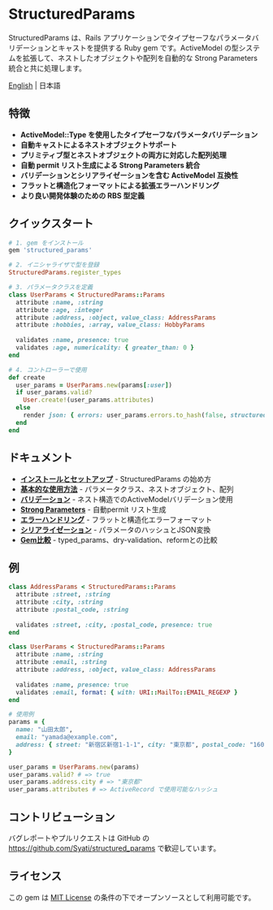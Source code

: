 # StructuredParams

StructuredParams は、Rails アプリケーションでタイプセーフなパラメータバリデーションとキャストを提供する Ruby gem です。ActiveModel の型システムを拡張して、ネストしたオブジェクトや配列を自動的な Strong Parameters 統合と共に処理します。

[English](README.md) | 日本語

## 特徴

- **ActiveModel::Type を使用したタイプセーフなパラメータバリデーション**
- **自動キャストによるネストオブジェクトサポート**
- **プリミティブ型とネストオブジェクトの両方に対応した配列処理**
- **自動 permit リスト生成による Strong Parameters 統合**
- **バリデーションとシリアライゼーションを含む ActiveModel 互換性**
- **フラットと構造化フォーマットによる拡張エラーハンドリング**
- **より良い開発体験のための RBS 型定義**

## クイックスタート

```ruby
# 1. gem をインストール
gem 'structured_params'

# 2. イニシャライザで型を登録
StructuredParams.register_types

# 3. パラメータクラスを定義
class UserParams < StructuredParams::Params
  attribute :name, :string
  attribute :age, :integer
  attribute :address, :object, value_class: AddressParams
  attribute :hobbies, :array, value_class: HobbyParams
  
  validates :name, presence: true
  validates :age, numericality: { greater_than: 0 }
end

# 4. コントローラーで使用
def create
  user_params = UserParams.new(params[:user])
  if user_params.valid?
    User.create!(user_params.attributes)
  else
    render json: { errors: user_params.errors.to_hash(false, structured: true) }
  end
end
```

## ドキュメント

- **[インストールとセットアップ](docs/installation.md)** - StructuredParams の始め方
- **[基本的な使用方法](docs/basic-usage.md)** - パラメータクラス、ネストオブジェクト、配列
- **[バリデーション](docs/validation.md)** - ネスト構造でのActiveModelバリデーション使用
- **[Strong Parameters](docs/strong-parameters.md)** - 自動permit リスト生成
- **[エラーハンドリング](docs/error-handling.md)** - フラットと構造化エラーフォーマット
- **[シリアライゼーション](docs/serialization.md)** - パラメータのハッシュとJSON変換
- **[Gem比較](docs/comparison.md)** - typed_params、dry-validation、reformとの比較

## 例

```ruby
class AddressParams < StructuredParams::Params
  attribute :street, :string
  attribute :city, :string
  attribute :postal_code, :string
  
  validates :street, :city, :postal_code, presence: true
end

class UserParams < StructuredParams::Params
  attribute :name, :string
  attribute :email, :string
  attribute :address, :object, value_class: AddressParams
  
  validates :name, presence: true
  validates :email, format: { with: URI::MailTo::EMAIL_REGEXP }
end

# 使用例
params = {
  name: "山田太郎",
  email: "yamada@example.com",
  address: { street: "新宿区新宿1-1-1", city: "東京都", postal_code: "160-0022" }
}

user_params = UserParams.new(params)
user_params.valid? # => true
user_params.address.city # => "東京都"
user_params.attributes # => ActiveRecord で使用可能なハッシュ
```

## コントリビューション

バグレポートやプルリクエストは GitHub の https://github.com/Syati/structured_params で歓迎しています。

## ライセンス

この gem は [MIT License](https://opensource.org/licenses/MIT) の条件の下でオープンソースとして利用可能です。
